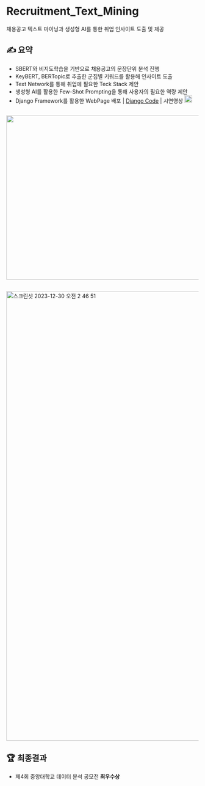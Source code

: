 # Recruitment_Text_Mining
채용공고 텍스트 마이닝과 생성형 AI를 통한 취업 인사이트 도출 및 제공 

## ✍ 요약
- SBERT와 비지도학습을 기반으로 채용공고의 문장단위 분석 진행
- KeyBERT, BERTopic로 추출한 군집별 키워드를 활용해 인사이트 도출
- Text Network를 통해 취업에 필요한 Teck Stack 제안
- 생성형 AI를 활용한 Few-Shot Prompting을 통해 사용자의 필요한 역량 제안
- Django Framework를 활용한 WebPage 배포 | [Django Code](https://github.com/GGoodong/Stats_Django) | 시연영상 <a href="https://www.youtube.com/watch?v=mXCxreP3_cQ"> <img src="https://img.shields.io/badge/-video-8AC926?style=for-the-badge" height="20px" style="margin-bottom: -5px" /> </a> 

##
<img src="https://github.com/tgwon/Recruitment_Text_Mining/assets/102985590/0d82da35-9e6e-44b3-87ef-27937bcb28b8"  width="1177" height="430">

##
<img width="1177" alt="스크린샷 2023-12-30 오전 2 46 51" src="https://github.com/GGoodong/Recruitment_Text_Mining/assets/132545436/65ba99aa-345f-42e7-8758-2e5d9fb18154">


## 🏆 최종결과
- 제4회 중앙대학교 데이터 분석 공모전 **최우수상**
